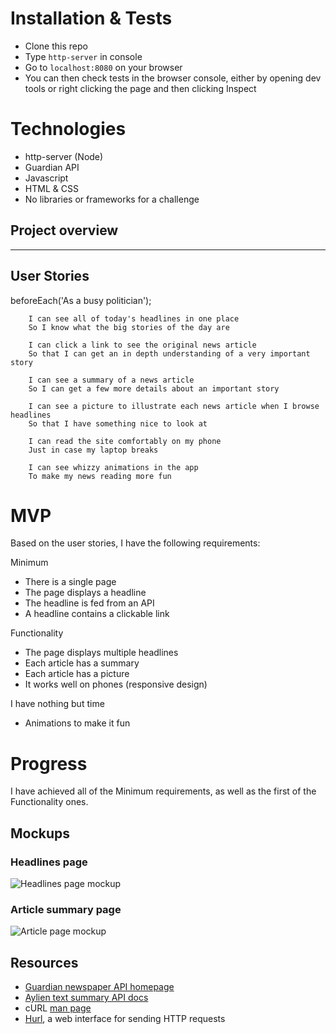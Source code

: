 # Installation & Tests

- Clone this repo
- Type `http-server` in console
- Go to `localhost:8080` on your browser
- You can then check tests in the browser console, either by opening dev tools or right clicking the page and then clicking Inspect


# Technologies

- http-server (Node)
- Guardian API
- Javascript
- HTML & CSS
- No libraries or frameworks for a challenge

## Project overview

-----

## User Stories

beforeEach('As a busy politician');

```
    I can see all of today's headlines in one place
    So I know what the big stories of the day are
```

```
    I can click a link to see the original news article
    So that I can get an in depth understanding of a very important story
```

```
    I can see a summary of a news article
    So I can get a few more details about an important story
```

```
    I can see a picture to illustrate each news article when I browse headlines
    So that I have something nice to look at
```

```
    I can read the site comfortably on my phone
    Just in case my laptop breaks
```

```
    I can see whizzy animations in the app
    To make my news reading more fun
```

# MVP

Based on the user stories, I have the following requirements:

  Minimum

  - There is a single page
  - The page displays a headline
  - The headline is fed from an API
  - A headline contains a clickable link

  Functionality

  - The page displays multiple headlines
  - Each article has a summary
  - Each article has a picture
  - It works well on phones (responsive design)

  I have nothing but time

  - Animations to make it fun

# Progress

I have achieved all of the Minimum requirements, as well as the first of the Functionality ones.

## Mockups

### Headlines page

![Headlines page mockup](/images/news-summary-project-headlines-page-mockup.png)

### Article summary page

![Article page mockup](/images/news-summary-project-article-page-mockup.png)

## Resources

* [Guardian newspaper API homepage](http://open-platform.theguardian.com/documentation/)
* [Aylien text summary API docs](http://docs.aylien.com/docs/summarize)
* cURL [man page](https://curl.haxx.se/docs/manpage.html)
* [Hurl](https://www.hurl.it/), a web interface for sending HTTP requests
